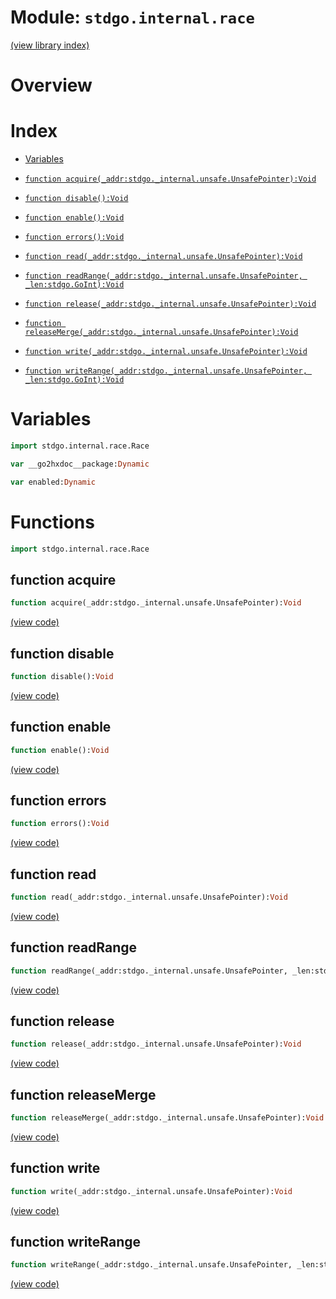 # Module: `stdgo.internal.race`

[(view library index)](../../stdgo.md)


# Overview


# Index


- [Variables](<#variables>)

- [`function acquire(_addr:stdgo._internal.unsafe.UnsafePointer):Void`](<#function-acquire>)

- [`function disable():Void`](<#function-disable>)

- [`function enable():Void`](<#function-enable>)

- [`function errors():Void`](<#function-errors>)

- [`function read(_addr:stdgo._internal.unsafe.UnsafePointer):Void`](<#function-read>)

- [`function readRange(_addr:stdgo._internal.unsafe.UnsafePointer, _len:stdgo.GoInt):Void`](<#function-readrange>)

- [`function release(_addr:stdgo._internal.unsafe.UnsafePointer):Void`](<#function-release>)

- [`function releaseMerge(_addr:stdgo._internal.unsafe.UnsafePointer):Void`](<#function-releasemerge>)

- [`function write(_addr:stdgo._internal.unsafe.UnsafePointer):Void`](<#function-write>)

- [`function writeRange(_addr:stdgo._internal.unsafe.UnsafePointer, _len:stdgo.GoInt):Void`](<#function-writerange>)

# Variables


```haxe
import stdgo.internal.race.Race
```


```haxe
var __go2hxdoc__package:Dynamic
```


```haxe
var enabled:Dynamic
```


# Functions


```haxe
import stdgo.internal.race.Race
```


## function acquire


```haxe
function acquire(_addr:stdgo._internal.unsafe.UnsafePointer):Void
```


[\(view code\)](<./Race.hx#L4>)


## function disable


```haxe
function disable():Void
```


[\(view code\)](<./Race.hx#L7>)


## function enable


```haxe
function enable():Void
```


[\(view code\)](<./Race.hx#L8>)


## function errors


```haxe
function errors():Void
```


[\(view code\)](<./Race.hx#L13>)


## function read


```haxe
function read(_addr:stdgo._internal.unsafe.UnsafePointer):Void
```


[\(view code\)](<./Race.hx#L9>)


## function readRange


```haxe
function readRange(_addr:stdgo._internal.unsafe.UnsafePointer, _len:stdgo.GoInt):Void
```


[\(view code\)](<./Race.hx#L11>)


## function release


```haxe
function release(_addr:stdgo._internal.unsafe.UnsafePointer):Void
```


[\(view code\)](<./Race.hx#L5>)


## function releaseMerge


```haxe
function releaseMerge(_addr:stdgo._internal.unsafe.UnsafePointer):Void
```


[\(view code\)](<./Race.hx#L6>)


## function write


```haxe
function write(_addr:stdgo._internal.unsafe.UnsafePointer):Void
```


[\(view code\)](<./Race.hx#L10>)


## function writeRange


```haxe
function writeRange(_addr:stdgo._internal.unsafe.UnsafePointer, _len:stdgo.GoInt):Void
```


[\(view code\)](<./Race.hx#L12>)


